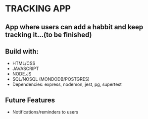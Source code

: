 # TRACKING APP

## App where users can add a habbit and keep tracking it...(to be finished)


## Build with:

* HTML/CSS
* JAVASCRIPT
* NODE.JS
* SQL/NOSQL (MONDODB/POSTGRES)
* Dependencies: express, nodemon, jest, pg, supertest

## Future Features
- Notifications/reminders to users
